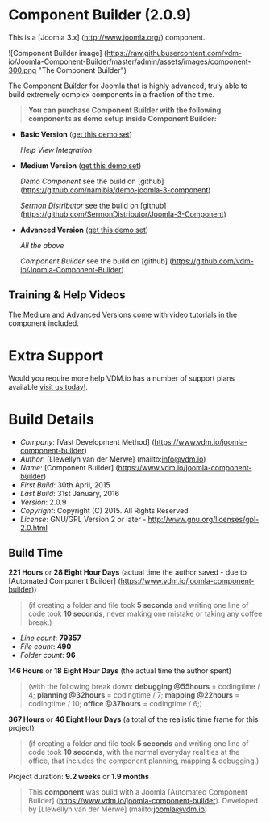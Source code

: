 # Component Builder (2.0.9)

This is a [Joomla 3.x] (http://www.joomla.org/) component.

 ![Component Builder image] (https://raw.githubusercontent.com/vdm-io/Joomla-Component-Builder/master/admin/assets/images/component-300.png "The Component Builder")

The Component Builder for Joomla that is highly advanced, truly able to build extremely complex components in a fraction of the time.

> **You can purchase Component Builder with the following components as demo setup inside Component Builder:**

+ **Basic Version** ([get this demo set](https://www.vdm.io/joomla-component-builder))

    *Help View Integration*

+ **Medium Version** ([get this demo set](https://www.vdm.io/joomla-component-builder))

    *Demo Component* see the build on [github] (https://github.com/namibia/demo-joomla-3-component)

    *Sermon Distributor* see the build on [github] (https://github.com/SermonDistributor/Joomla-3-Component)

+ **Advanced Version** ([get this demo set](https://www.vdm.io/joomla-component-builder))

    *All the above*

    *Component Builder* see the build on [github] (https://github.com/vdm-io/Joomla-Component-Builder)

## Training & Help Videos

The Medium and Advanced Versions come with video tutorials in the component included.

# Extra Support

Would you require more help VDM.io has a number of support plans available [visit us today!](https://www.vdm.io/joomla-component-builder).

# Build Details

+ *Company*: [Vast Development Method] (https://www.vdm.io/joomla-component-builder)
+ *Author*: [Llewellyn van der Merwe] (mailto:info@vdm.io)
+ *Name*: [Component Builder] (https://www.vdm.io/joomla-component-builder)
+ *First Build*: 30th April, 2015
+ *Last Build*: 31st January, 2016
+ *Version*: 2.0.9
+ *Copyright*: Copyright (C) 2015. All Rights Reserved
+ *License*: GNU/GPL Version 2 or later - http://www.gnu.org/licenses/gpl-2.0.html

## Build Time

**221 Hours** or **28 Eight Hour Days** (actual time the author saved -
due to [Automated Component Builder] (https://www.vdm.io/joomla-component-builder))

> (if creating a folder and file took **5 seconds** and writing one line of code took **10 seconds**,
> never making one mistake or taking any coffee break.)

+ *Line count*: **79357**
+ *File count*: **490**
+ *Folder count*: **96**

**146 Hours** or **18 Eight Hour Days** (the actual time the author spent)

> (with the following break down:
> **debugging @55hours** = codingtime / 4;
> **planning @32hours** = codingtime / 7;
> **mapping @22hours** = codingtime / 10;
> **office @37hours** = codingtime / 6;)

**367 Hours** or **46 Eight Hour Days**
(a total of the realistic time frame for this project)

> (if creating a folder and file took **5 seconds** and writing one line of code took **10 seconds**,
> with the normal everyday realities at the office, that includes the component planning, mapping & debugging.)

Project duration: **9.2 weeks** or **1.9 months**

> This **component** was build with a Joomla [Automated Component Builder] (https://www.vdm.io/joomla-component-builder).
> Developed by [Llewellyn van der Merwe] (mailto:joomla@vdm.io)